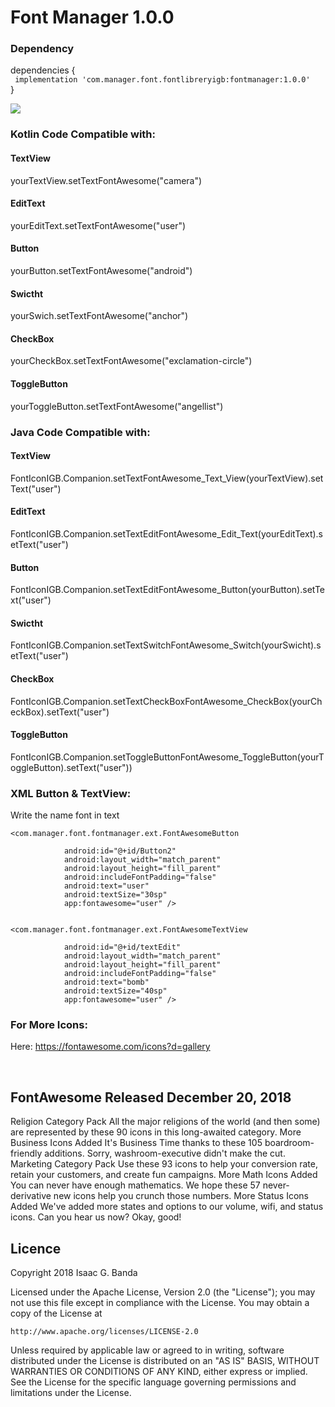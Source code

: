  # Font Manager 1.0.0

### Dependency

dependencies {<br>
` implementation 'com.manager.font.fontlibreryigb:fontmanager:1.0.0'`
 <br>
}

<img src="https://github.com/LordSaac/FontLibreryJGB/blob/master/app/src/main/res/drawable/screen.png">

### Kotlin Code Compatible with:
 <h4>TextView</h4>
 yourTextView.setTextFontAwesome("camera")

 <h4>EditText</h4>
 <a>yourEditText.setTextFontAwesome("user")</a>

 <h4>Button</h4>
 yourButton.setTextFontAwesome("android")

 <h4>Swictht</h4>
 yourSwich.setTextFontAwesome("anchor")

 <h4>CheckBox</h4>
 yourCheckBox.setTextFontAwesome("exclamation-circle")

<h4>ToggleButton</h4>
 yourToggleButton.setTextFontAwesome("angellist")


### Java Code Compatible with:
 <h4>TextView</h4>
  FontIconIGB.Companion.setTextFontAwesome_Text_View(yourTextView).setText("user")

 <h4>EditText</h4>
  FontIconIGB.Companion.setTextEditFontAwesome_Edit_Text(yourEditText).setText("user")

 <h4>Button</h4>
  FontIconIGB.Companion.setTextEditFontAwesome_Button(yourButton).setText("user")

 <h4>Swictht</h4>
  FontIconIGB.Companion.setTextSwitchFontAwesome_Switch(yourSwicht).setText("user")

 <h4>CheckBox</h4>
  FontIconIGB.Companion.setTextCheckBoxFontAwesome_CheckBox(yourCheckBox).setText("user")

<h4>ToggleButton</h4>
  FontIconIGB.Companion.setToggleButtonFontAwesome_ToggleButton(yourToggleButton).setText("user"))
  
### XML Button & TextView:
Write the name font in text

    <com.manager.font.fontmanager.ext.FontAwesomeButton

                android:id="@+id/Button2"
                android:layout_width="match_parent"
                android:layout_height="fill_parent"
                android:includeFontPadding="false"
                android:text="user"
                android:textSize="30sp"
                app:fontawesome="user" />


    <com.manager.font.fontmanager.ext.FontAwesomeTextView

                android:id="@+id/textEdit"
                android:layout_width="match_parent"
                android:layout_height="fill_parent"
                android:includeFontPadding="false"
                android:text="bomb" 
                android:textSize="40sp"
                app:fontawesome="user" />
                
                
### For More Icons:

Here: https://fontawesome.com/icons?d=gallery

<br>
<h2>FontAwesome Released December 20, 2018</h2>

Religion Category Pack
All the major religions of the world (and then some) are represented by these 90 icons in this long-awaited category.
More Business Icons Added
It's Business Time thanks to these 105 boardroom-friendly additions. Sorry, washroom-executive didn't make the cut.
Marketing Category Pack
Use these 93 icons to help your conversion rate, retain your customers, and create fun campaigns.
More Math Icons Added
You can never have enough mathematics. We hope these 57 never-derivative new icons help you crunch those numbers.
More Status Icons Added
We've added more states and options to our volume, wifi, and status icons. Can you hear us now? Okay, good!

## Licence

Copyright 2018 Isaac G. Banda

Licensed under the Apache License, Version 2.0 (the "License");
you may not use this file except in compliance with the License.
You may obtain a copy of the License at

    http://www.apache.org/licenses/LICENSE-2.0

Unless required by applicable law or agreed to in writing, software
distributed under the License is distributed on an "AS IS" BASIS,
WITHOUT WARRANTIES OR CONDITIONS OF ANY KIND, either express or implied.
See the License for the specific language governing permissions and
limitations under the License.
